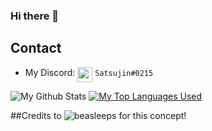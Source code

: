 ### Hi there 👋 

## Contact

- My Discord: <img src="https://yt3.ggpht.com/ytc/AAUvwngytTGNxTh-n4C6TLomue6cb2bYni4XMnzG1m0mOA=s88-c-k-c0x00ffffff-no-rj" width="24px" align="top"> `Satsujin#0215`

![My Github Stats](https://github-readme-stats.vercel.app/api?username=XXXTentacion&count_private=true&theme=radical)
[![My Top Languages Used](https://github-readme-stats.vercel.app/api/top-langs/?username=XXXTentacion&layout=compact&theme=radical)](https://github.com/anuraghazra/github-readme-stats)

##Credits to ![beasleeps](https://github.com/beasleeps) for this concept!
